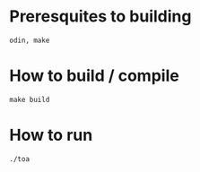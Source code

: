 # Preresquites to building
``odin, make``

# How to build / compile
``make build``

# How to run
``./toa``
